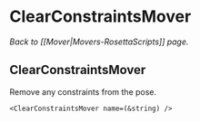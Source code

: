 # ClearConstraintsMover
*Back to [[Mover|Movers-RosettaScripts]] page.*
## ClearConstraintsMover

Remove any constraints from the pose.

    <ClearConstraintsMover name=(&string) />


